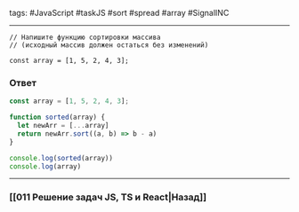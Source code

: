 tags: #JavaScript #taskJS #sort #spread #array #SignalINC 
___

```
// Напишите функцию сортировки массива
// (исходный массив должен остаться без изменений)

const array = [1, 5, 2, 4, 3];
```

### Ответ

```js
const array = [1, 5, 2, 4, 3];

function sorted(array) {
  let newArr = [...array]
  return newArr.sort((a, b) => b - a)
}

console.log(sorted(array))
console.log(array)
```

___
### [[011 Решение задач JS, TS и React|Назад]]